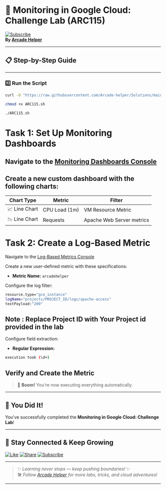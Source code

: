
# 🚀 Monitoring in Google Cloud: Challenge Lab (ARC115)  
[![Subscribe](https://img.shields.io/badge/Subscribe-YouTube-red?style=for-the-badge&logo=youtube)](https://www.youtube.com/@ArcadeHelper1418)  
**By [Arcade Helper](https://www.youtube.com/@ArcadeHelper1418)**

---

## 📋 Step-by-Step Guide

---

### 2️⃣ Run the Script
```bash
curl -O "https://raw.githubusercontent.com/Arcade-helper/Solutions/main/Monitoring%20in%20Google%20Cloud%3A%20Challenge%20Lab/ARC115.sh"

chmod +x ARC115.sh

./ARC115.sh
```
# Task 1: Set Up Monitoring Dashboards
##  Navigate to the [Monitoring Dashboards Console](https://console.cloud.google.com/monitoring/dashboards)

## Create a new custom dashboard with the following charts:

   | Chart Type | Metric | Filter |
   |------------|--------|--------|
   | 📈 Line Chart | CPU Load (1m) | VM Resource Metric |
   | 📉 Line Chart | Requests | Apache Web Server metrics |

# Task 2: Create a Log-Based Metric
Navigate to the [Log-Based Metrics Console](https://console.cloud.google.com/logs/metrics/edit)

Create a new user-defined metric with these specifications:
   - **Metric Name:** `arcadehelper`

Configure the log filter:
   ```bash
   resource.type="gce_instance"
   logName="projects/PROJECT_ID/logs/apache-access"
   textPayload:"200"
   ```
## Note : Replace Project ID with Your Project id provided in the lab

Configure field extraction:
   - **Regular Expression:**
   ```bash
   execution took (\d+)
   ```
## Verify and Create the Metric

> 🚀 **Boom!** You're now executing everything automatically.

---

## 🎉 You Did It!  
You've successfully completed the **Monitoring in Google Cloud: Challenge Lab**!  

---

## 🌟 Stay Connected & Keep Growing

[![Like](https://img.shields.io/badge/Like-❤️-pink?style=for-the-badge)](https://www.youtube.com/@ArcadeHelper1418) 
[![Share](https://img.shields.io/badge/Share-🔁-blue?style=for-the-badge)](https://www.youtube.com/@ArcadeHelper1418) 
[![Subscribe](https://img.shields.io/badge/Subscribe-🔔-red?style=for-the-badge)](https://www.youtube.com/@ArcadeHelper1418)

---

> ✨ *Learning never stops — keep pushing boundaries!* ✨  
> 🛠️ *Follow [Arcade Helper](https://www.youtube.com/@ArcadeHelper1418) for more labs, tricks, and cloud adventures!*

---
